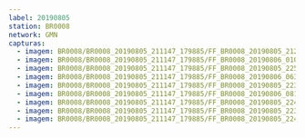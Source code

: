 ```yaml
---
label: 20190805
station: BR0008
network: GMN
capturas:
  - imagem: BR0008/BR0008_20190805_211147_179885/FF_BR0008_20190805_212718_209_0012032.fits_maxpixel.jpg
  - imagem: BR0008/BR0008_20190805_211147_179885/FF_BR0008_20190806_010815_104_0183296.fits_maxpixel.jpg
  - imagem: BR0008/BR0008_20190805_211147_179885/FF_BR0008_20190805_225239_717_0078592.fits_maxpixel.jpg
  - imagem: BR0008/BR0008_20190805_211147_179885/FF_BR0008_20190806_063159_227_0436992.fits_maxpixel.jpg
  - imagem: BR0008/BR0008_20190805_211147_179885/FF_BR0008_20190805_223507_251_0065280.fits_maxpixel.jpg
  - imagem: BR0008/BR0008_20190805_211147_179885/FF_BR0008_20190806_081346_192_0515840.fits_maxpixel.jpg
  - imagem: BR0008/BR0008_20190805_211147_179885/FF_BR0008_20190805_224519_999_0072960.fits_maxpixel.jpg
  - imagem: BR0008/BR0008_20190805_211147_179885/FF_BR0008_20190805_223858_489_0068352.fits_maxpixel.jpg
  - imagem: BR0008/BR0008_20190805_211147_179885/FF_BR0008_20190805_224457_014_0072704.fits_maxpixel.jpg
---
```

